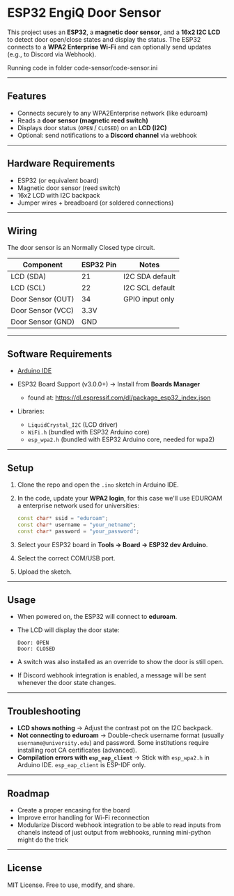 # ESP32 EngiQ Door Sensor  

This project uses an **ESP32**, a **magnetic door sensor**, and a **16x2 I2C LCD** to detect door open/close states and display the status. The ESP32 connects to a **WPA2 Enterprise Wi-Fi** and can optionally send updates (e.g., to Discord via Webhook). 

Running code in folder code-sensor/code-sensor.ini

---

## Features  
- Connects securely to any WPA2Enterprise network (like eduroam)  
- Reads a **door sensor (magnetic reed switch)**  
- Displays door status (`OPEN` / `CLOSED`) on an **LCD (I2C)**
- Optional: send notifications to a **Discord channel** via webhook
---

## Hardware Requirements  
- ESP32 (or equivalent board)  
- Magnetic door sensor (reed switch)  
- 16x2 LCD with I2C backpack  
- Jumper wires + breadboard (or soldered connections)  

---

## Wiring  

The door sensor is an Normally Closed type circuit.

| Component         | ESP32 Pin | Notes                  |
|-------------------|-----------|------------------------|
| LCD (SDA)         | 21        | I2C SDA default        |
| LCD (SCL)         | 22        | I2C SCL default        |
| Door Sensor (OUT) | 34        | GPIO input only        |
| Door Sensor (VCC) | 3.3V      |                        |
| Door Sensor (GND) | GND       |                        |

---

## Software Requirements  
- [Arduino IDE](https://www.arduino.cc/en/software)

- ESP32 Board Support (v3.0.0+) → Install from **Boards Manager**
  - found at: https://dl.espressif.com/dl/package_esp32_index.json 
- Libraries:  
  - `LiquidCrystal_I2C` (LCD driver)  
  - `WiFi.h` (bundled with ESP32 Arduino core)  
  - `esp_wpa2.h` (bundled with ESP32 Arduino core, needed for wpa2)

---

## Setup  

1. Clone the repo and open the `.ino` sketch in Arduino IDE.  
2. In the code, update your **WPA2 login**, for this case we'll use EDUROAM a enterprise network used for universities:  

   ```cpp
   const char* ssid = "eduroam";
   const char* username = "your_netname";
   const char* password = "your_password";
   ```  

3. Select your ESP32 board in **Tools → Board → ESP32 dev Arduino**.  
4. Select the correct COM/USB port.  
5. Upload the sketch. 

---

## Usage  

- When powered on, the ESP32 will connect to **eduroam**.  
- The LCD will display the door state:  

  ```
  Door: OPEN
  Door: CLOSED
  ```  
- A switch was also installed as an override to show the door is still open. 
- If Discord webhook integration is enabled, a message will be sent whenever the door state changes.  

---

## Troubleshooting  

- **LCD shows nothing** → Adjust the contrast pot on the I2C backpack.  
- **Not connecting to eduroam** → Double-check username format (usually `username@university.edu`) and password. Some institutions require installing root CA certificates (advanced).  
- **Compilation errors with `esp_eap_client`** → Stick with `esp_wpa2.h` in Arduino IDE. `esp_eap_client` is ESP-IDF only.  

---

## Roadmap  
- Create a proper encasing for the board
- Improve error handling for Wi-Fi reconnection
- Modularize Discord webhook integration to be able to read inputs from chanels instead of just output from webhooks, running mini-python might do the trick
---

## License  
MIT License. Free to use, modify, and share.  

